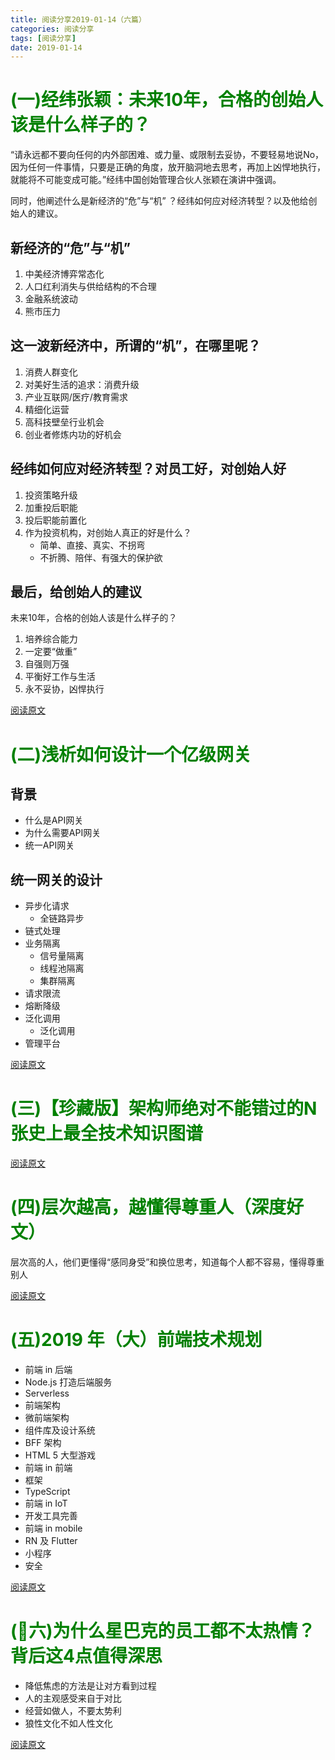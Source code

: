 ```yaml
---
title: 阅读分享2019-01-14（六篇）
categories: 阅读分享
tags: [阅读分享]
date: 2019-01-14
---
```


# <font color="green" >(一)经纬张颖：未来10年，合格的创始人该是什么样子的？</font>
“请永远都不要向任何的内外部困难、或力量、或限制去妥协，不要轻易地说No，因为任何一件事情，只要是正确的角度，放开脑洞地去思考，再加上凶悍地执行，就能将不可能变成可能。”经纬中国创始管理合伙人张颖在演讲中强调。

同时，他阐述什么是新经济的“危”与“机” ？经纬如何应对经济转型？以及他给创始人的建议。

## 新经济的“危”与“机” 
1. 中美经济博弈常态化
2. 人口红利消失与供给结构的不合理
3. 金融系统波动
4. 熊市压力

## 这一波新经济中，所谓的“机”，在哪里呢？
1. 消费人群变化
2. 对美好生活的追求：消费升级
3. 产业互联网/医疗/教育需求
4. 精细化运营
5. 高科技壁垒行业机会
6. 创业者修炼内功的好机会

## 经纬如何应对经济转型？对员工好，对创始人好
1. 投资策略升级
2. 加重投后职能
3. 投后职能前置化
4. 作为投资机构，对创始人真正的好是什么？
   * 简单、直接、真实、不拐弯
   * 不折腾、陪伴、有强大的保护欲

## 最后，给创始人的建议

未来10年，合格的创始人该是什么样子的？
1. 培养综合能力
2. 一定要“做重”
3. 自强则万强
4. 平衡好工作与生活
5. 永不妥协，凶悍执行

[阅读原文](https://mp.weixin.qq.com/s?__biz=MjM5OTAzMjc4MA==&mid=2650090642&idx=1&sn=c4a9c2078de4ca18260cbbcc41217f59&chksm=bec02e3189b7a72721b7b2a60ba24d7ffa2db8e7627ec60c1944ae07c85ee5d3e408de87d37c&mpshare=1&scene=1&srcid=#rd)


# <font color="green" >(二)浅析如何设计一个亿级网关</font>

## 背景
* 什么是API网关
* 为什么需要API网关
* 统一API网关
## 统一网关的设计
* 异步化请求
  * 全链路异步
* 链式处理
* 业务隔离
  * 信号量隔离
  * 线程池隔离
  * 集群隔离
* 请求限流
* 熔断降级
* 泛化调用
   * 泛化调用
* 管理平台

[阅读原文](http://mp.weixin.qq.com/s?__biz=MzI4NDY5Mjc1Mg==&mid=2247486735&idx=1&sn=d6946de5b5d39124fa431a9dfe45e9a2&chksm=ebf6d570dc815c6659c9bc102045f5d34cc5d72702e15739dd80131661414bd79427cbe8f152&mpshare=1&scene=1&srcid=0113x3TZxFxschWixGQQHe1z#rd)

# <font color="green" >(三)【珍藏版】架构师绝对不能错过的N张史上最全技术知识图谱</font>

[阅读原文](https://mp.weixin.qq.com/s?__biz=MzUzNTY4NTYxMA==&mid=2247486894&idx=1&sn=5a64289b4f193e1b3618a84e8fa15475&chksm=fa80fd2bcdf7743db7dae9dad1dccf3ade43b049cfc46462408a8978b3cf892c528d6ad4b08b&mpshare=1&scene=1&srcid=#rd)

# <font color="green" >(四)层次越高，越懂得尊重人（深度好文）</font>
层次高的人，他们更懂得“感同身受”和换位思考，知道每个人都不容易，懂得尊重别人

[阅读原文](https://mp.weixin.qq.com/s?__biz=MzA4MDMzNTIyNg==&mid=2649845970&idx=1&sn=90ddcf68e8f722df95bbc12d6dc44d88&chksm=87a008c7b0d781d1a46286ab8d4e407c351397a50d7f18231636e2215443d3ac4453ad5be44f&mpshare=1&scene=1&srcid=#rd)


# <font color="green" >(五)2019 年（大）前端技术规划</font>
* 前端 in 后端
* Node.js 打造后端服务
* Serverless
* 前端架构
* 微前端架构
* 组件库及设计系统
* BFF 架构
* HTML 5 大型游戏
* 前端 in 前端
* 框架
* TypeScript
* 前端 in IoT
* 开发工具完善
* 前端 in mobile
* RN 及 Flutter
* 小程序
* 安全


[阅读原文](https://mp.weixin.qq.com/s?__biz=MjM5Mjg4NDMwMA==&mid=2652976310&idx=1&sn=012c784746dd74193fe3750ab887a2d0&chksm=bd4ae7958a3d6e834afeac519ea6ddc31d7f878431c507f755dcb278bfeaf890694e9274db87&mpshare=1&scene=1&srcid=#rd)

# <font color="green" >(六)为什么星巴克的员工都不太热情？背后这4点值得深思</font>
* 降低焦虑的方法是让对方看到过程
* 人的主观感受来自于对比
* 经营如做人，不要太势利
* 狼性文化不如人性文化

[阅读原文](https://mp.weixin.qq.com/s?__biz=MzU0NjMwNzM3OA==&mid=2247509558&idx=1&sn=460a486082f7cb9b8b9a769c6736a425&chksm=fb5d4a6bcc2ac37d70d002737f3dff847187624382de5d88b6d9f512a73b22635f0492477458&mpshare=1&scene=1&srcid=#rd)